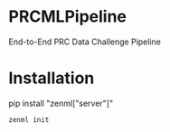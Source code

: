 # PRCMLPipeline
End-to-End PRC Data Challenge Pipeline


# Installation
pip install "zenml["server"]"

```angular2html
zenml init
```
